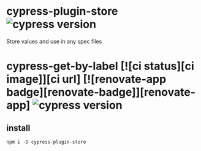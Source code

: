 # cypress-plugin-store ![cypress version](https://img.shields.io/badge/cypress-12.0.2-brightgreen)
Store values and use in any spec files

# cypress-get-by-label [![ci status][ci image]][ci url] [![renovate-app badge][renovate-badge]][renovate-app] ![cypress version](https://img.shields.io/badge/cypress-12.0.2-brightgreen)


## install

```
npm i -D cypress-plugin-store
